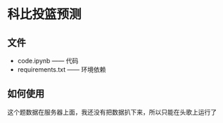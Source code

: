 # **科比投篮预测**

## 文件

* code.ipynb —— 代码
* requirements.txt —— 环境依赖

## 如何使用

这个题数据在服务器上面，我还没有把数据扒下来，所以只能在头歌上运行了
